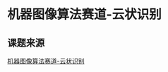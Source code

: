 # 机器图像算法赛道-云状识别

## 课题来源
[机器图像算法赛道-云状识别](https://www.datafountain.cn/competitions/357/datasets)

## 